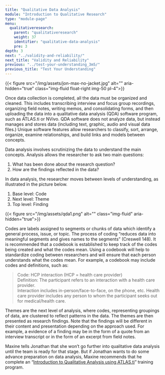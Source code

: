 ```yaml
---
title: "Qualitative Data Analysis"
module: "Introduction to Qualitative Research"
type: "module-page"
menu:
  qualitativeresearch:
    parent: "qualitativeresearch"
    weight: 37
    identifier: "qualitative-data-analysis"
    pre: 3
depth: 3
next: "../validity-and-reliability/"
next_title: "Validity and Reliability"
previous: "../test-your-understanding_3m5/"
previous_title: "Test Your Understanding"
---
```


{{< figure src="/img/assets/jon-max-no-jacket.jpg" alt="" aria-hidden="true" class="img-fluid float-right img-50 pl-4">}}

Once data collection is completed, all the data must be organized and cleaned. This includes transcribing interview and focus group recordings, organizing field notes, writing memos, and consolidating forms, and then uploading the data into a qualitative data analysis (QDA) software program, such as ATLAS.ti or NVivo. QDA software does not analyze data, but instead manages and stores data (including text, graphic, audio and visual data files.) Unique software features allow researchers to classify, sort, arrange, organize, examine relationships, and build links and models between concepts. 

Data analysis involves scrutinizing the data to understand the main concepts. Analysis allows the researcher to ask two main questions:

1. What has been done about the research question?
2. How are the findings reflected in the data?

In data analysis, the researcher moves between levels of understanding, as illustrated in the picture below. 

<ol class="sr-only">
    <li>Base level: Code</li>
    <li>Next level: Theme</li>
    <li>Top level: Finding</li>
</ol>

{{< figure src="/img/assets/qda1.png" alt="" class="img-fluid" aria-hidden="true">}}

Codes are labels assigned to segments or chunks of data which identify a general process, issue, or topic. The process of coding “reduces data into meaningful segments and gives names to the segments” (Creswell 148). It is recommended that a codebook is established to keep track of the codes being created and what the codes mean. Using a codebook will help to standardize coding between researchers and will ensure that each person understands what the codes mean. For example, a codebook may include codes and definitions, such as:

> Code: HCP interaction (HCP = health care provider)  
> Definition: The participant refers to an interaction with a health care provider.  
> Interaction includes in-person/face-to-face, on the phone, etc. Health care provider includes any  person to whom the participant seeks out for medical/health care.

Themes are the next level of analysis, where codes, representing groupings of data, are clustered to reflect patterns in the data. The themes are then presented as research findings. Note that the findings will be different in their content and presentation depending on the approach used. For example, a evidence of a finding may be in the form of a quote from an interview transcript or in the form of an excerpt from field notes.

Maxine tells Jonathan that she won’t go further into qualitative data analysis until the team is ready for that stage. But if Jonathan wants to do some advance preparation on data analysis, Maxine recommends that he complete an “[Introduction to Qualitative Analysis using ATLAS.ti](https://region2phtc.org/portfolio/introduction-to-qualitative-analysis-with-atlas-ti/)” training program.

